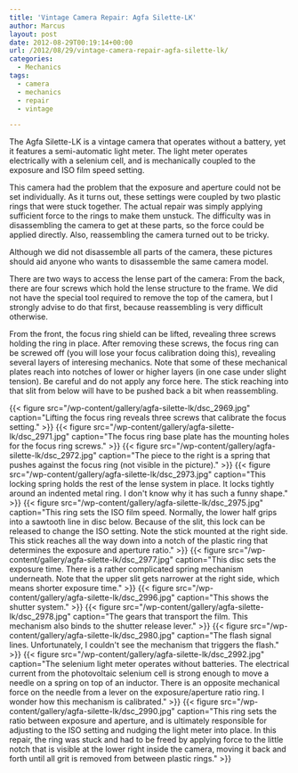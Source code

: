 ```yaml
---
title: 'Vintage Camera Repair: Agfa Silette-LK'
author: Marcus
layout: post
date: 2012-08-29T00:19:14+00:00
url: /2012/08/29/vintage-camera-repair-agfa-silette-lk/
categories:
  - Mechanics
tags:
  - camera
  - mechanics
  - repair
  - vintage

---
```

The Agfa Silette-LK is a vintage camera that operates without a battery, yet it features a semi-automatic light meter. The light meter operates electrically with a selenium cell, and is mechanically coupled to the exposure and ISO film speed setting.

This camera had the problem that the exposure and aperture could not be set individually. As it turns out, these settings were coupled by two plastic rings that were stuck together. The actual repair was simply applying sufficient force to the rings to make them unstuck. The difficulty was in disassembling the camera to get at these parts, so the force could be applied directly. Also, reassembling the camera turned out to be tricky.

Although we did not disassemble all parts of the camera, these pictures should aid anyone who wants to disassemble the same camera model.

There are two ways to access the lense part of the camera: From the back, there are four screws which hold the lense structure to the frame. We did not have the special tool required to remove the top of the camera, but I strongly advise to do that first, because reassembling is very difficult otherwise.

From the front, the focus ring shield can be lifted, revealing three screws holding the ring in place. After removing these screws, the focus ring can be screwed off (you will lose your focus calibration doing this), revealing several layers of interesing mechanics. Note that some of these mechanical plates reach into notches of lower or higher layers (in one case under slight tension). Be careful and do not apply any force here. The stick reaching into that slit from below will have to be pushed back a bit when reassembling.

{{< figure src="/wp-content/gallery/agfa-silette-lk/dsc_2969.jpg"
    caption="Lifting the focus ring reveals three screws that calibrate the focus setting." >}}
{{< figure src="/wp-content/gallery/agfa-silette-lk/dsc_2971.jpg"
    caption="The focus ring base plate has the mounting holes for the focus ring screws." >}}
{{< figure src="/wp-content/gallery/agfa-silette-lk/dsc_2972.jpg"
    caption="The piece to the right is a spring that pushes against the focus ring (not visible in the picture)." >}}
{{< figure src="/wp-content/gallery/agfa-silette-lk/dsc_2973.jpg"
    caption="This locking spring holds the rest of the lense system in place.  It locks tightly around an indented metal ring.  I don't know why it has such a funny shape." >}}
{{< figure src="/wp-content/gallery/agfa-silette-lk/dsc_2975.jpg"
    caption="This ring sets the ISO film speed.  Normally, the lower half grips into a sawtooth line in disc below.  Because of the slit, this lock can be released to change the ISO setting.  Note the stick mounted at the right side.  This stick reaches all the way down into a notch of the plastic ring that determines the exposure and aperture ratio." >}}
{{< figure src="/wp-content/gallery/agfa-silette-lk/dsc_2977.jpg"
    caption="This disc sets the exposure time.  There is a rather complicated spring mechanism underneath.  Note that the upper slit gets narrower at the right side, which means shorter exposure time." >}}
{{< figure src="/wp-content/gallery/agfa-silette-lk/dsc_2996.jpg"
    caption="This shows the shutter system." >}}
{{< figure src="/wp-content/gallery/agfa-silette-lk/dsc_2978.jpg"
    caption="The gears that transport the film.  This mechanism also binds to the shutter release lever." >}}
{{< figure src="/wp-content/gallery/agfa-silette-lk/dsc_2980.jpg"
    caption="The flash signal lines.  Unfortunately, I couldn&#039;t see the mechanism that triggers the flash." >}}
{{< figure src="/wp-content/gallery/agfa-silette-lk/dsc_2992.jpg"
    caption="The selenium light meter operates without batteries.  The electrical current from the photovoltaic selenium cell is strong enough to move a needle on a spring on top of an inductor.  There is an opposite mechanical force on the needle from a lever on the exposure/aperture ratio ring. I wonder how this mechanism is calibrated." >}}
{{< figure src="/wp-content/gallery/agfa-silette-lk/dsc_2990.jpg"
    caption="This ring sets the ratio between exposure and aperture, and is ultimately responsible for adjusting to the ISO setting and nudging the light meter into place.  In this repair, the ring was stuck and had to be freed by applying force to the little notch that is visible at the lower right inside the camera, moving it back and forth until all grit is removed from between plastic rings." >}}
